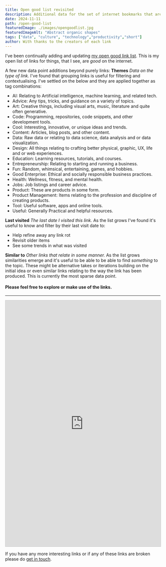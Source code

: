 ```yaml
---
title: Open good list revisited
description: Additional data for the set of internet bookmarks that are good.
date: 2024-11-11
path: /open-good-list
featuredImage: ./images/opengoodlist.jpg
featuredImageAlt: "Abstract organic shapes"
tags: ["data", "culture", "technology","productivity","short"]
author: With thanks to the creators of each link
---
```


I've been continually adding and updating [my open good link list](/open-good-list). This is my open list of links for things, that I see, are *good* on the internet.

A few new data point additions beyond purely links:
**Themes**
_Data on the type of link._
I've found that grouping links is useful for filtering and contextualising. I've settled on the below and they are applied together as tag combinations:

- AI: Relating to Artificial intelligence, machine learning, and related tech.
- Advice: Any tips, tricks, and guidance on a variety of topics.
- Art: Creative things, including visual arts, music, literature and quite often generative.
- Code: Programming, repositories, code snippets, and other development tools.
- Cool: Interesting, innovative, or unique ideas and trends.
- Content: Articles, blog posts, and other content.
- Data: Raw data or relating to data science, data analysis and or data visualization.
- Design: All things relating to crafting better physical, graphic, UX, life and or web experiences.
- Education: Learning resources, tutorials, and courses.
- Entrepreneurship: Relating to starting and running a business.
- Fun: Random, whimsical, entertaining, games, and hobbies.
- Good Enterprise: Ethical and socially responsible business practices.
- Health: Wellness, fitness, and mental health.
- Jobs: Job listings and career advice.
- Product: These are products in some form.
- Product Management: Items relating to the profession and discipline of creating products.
- Tool: Useful software, apps and online tools.
- Useful: Generally Practical and helpful resources.

**Last visited**
_The last date I visited this link._
As the list grows I've found it's useful to know and filter by their last visit date to:

- Help refine away any link rot
- Revisit older items
- See some trends in what was visited

**Similar to**
_Other links that relate in some manner._
As the list grows similarities emerge and it's useful to be able to be able to find _something_ to the topic. These might be alternative takes or iterations building on the initial idea or even similar links relating to the way the link has been produced. This is currently the most sparse data point.

#### Please feel free to explore or make use of the links.
---

<iframe class="airtable-embed" src="https://airtable.com/embed/shrl4vxOG1KNlAhiu?backgroundColor=green&viewControls=on" frameborder="0" onmousewheel="" width="100%" height="800" style="background: transparent; border: 1px solid #ccc;"></iframe>

If you have any more interesting links or if any of these links are broken please do [get in touch](/contact).